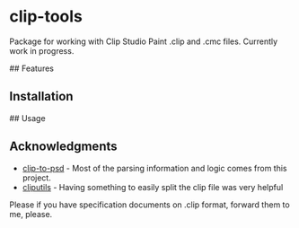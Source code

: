 # clip-tools

Package for working with Clip Studio Paint .clip and .cmc files. Currently work in progress.

## Features

## Installation

## Usage

## Acknowledgments 

- [clip-to-psd](https://github.com/dobrokot/clip_to_psd) - Most of the parsing information and logic comes from this project.
- [cliputils](https://github.com/rasensuihei/cliputils) - Having something to easily split the clip file was very helpful

Please if you have specification documents on .clip format, forward them to me, please.